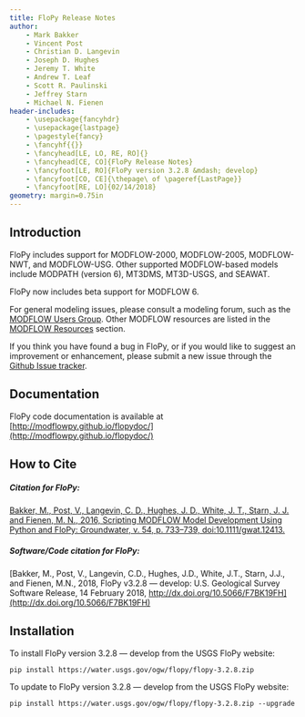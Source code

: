 ```yaml
---
title: FloPy Release Notes
author:
    - Mark Bakker
    - Vincent Post
    - Christian D. Langevin
    - Joseph D. Hughes
    - Jeremy T. White
    - Andrew T. Leaf
    - Scott R. Paulinski
    - Jeffrey Starn
    - Michael N. Fienen
header-includes:
    - \usepackage{fancyhdr}
    - \usepackage{lastpage}
    - \pagestyle{fancy}
    - \fancyhf{{}}
    - \fancyhead[LE, LO, RE, RO]{}
    - \fancyhead[CE, CO]{FloPy Release Notes}
    - \fancyfoot[LE, RO]{FloPy version 3.2.8 &mdash; develop}
    - \fancyfoot[CO, CE]{\thepage\ of \pageref{LastPage}}
    - \fancyfoot[RE, LO]{02/14/2018}
geometry: margin=0.75in
---
```


Introduction
-----------------------------------------------

FloPy includes support for MODFLOW-2000, MODFLOW-2005, MODFLOW-NWT, and MODFLOW-USG. Other supported MODFLOW-based models include MODPATH (version 6), MT3DMS, MT3D-USGS,  and SEAWAT.

FloPy now includes beta support for MODFLOW 6.  

For general modeling issues, please consult a modeling forum, such as the [MODFLOW Users Group](https://groups.google.com/forum/#!forum/modflow).  Other MODFLOW resources are listed in the [MODFLOW Resources](https://github.com/modflowpy/flopy#modflow-resources) section.

If you think you have found a bug in FloPy, or if you would like to suggest an improvement or enhancement, please submit a new issue through the [Github Issue tracker](https://github.com/modflowpy/flopy/issues).


Documentation
-----------------------------------------------

FloPy code documentation is available at [http://modflowpy.github.io/flopydoc/](http://modflowpy.github.io/flopydoc/)


How to Cite
-----------------------------------------------

##### ***Citation for FloPy:***

[Bakker, M., Post, V., Langevin, C. D., Hughes, J. D., White, J. T., Starn, J. J. and Fienen, M. N., 2016, Scripting MODFLOW Model Development Using Python and FloPy: Groundwater, v. 54, p. 733–739, doi:10.1111/gwat.12413.](http://dx.doi.org/10.1111/gwat.12413)

##### ***Software/Code citation for FloPy:***

[Bakker, M., Post, V., Langevin, C.D., Hughes, J.D., White, J.T., Starn, J.J., and Fienen, M.N., 2018, FloPy v3.2.8 &mdash; develop: U.S. Geological Survey Software Release, 14 February 2018, http://dx.doi.org/10.5066/F7BK19FH](http://dx.doi.org/10.5066/F7BK19FH)


Installation
-----------------------------------------------
To install FloPy version 3.2.8 &mdash; develop from the USGS FloPy website:
```
pip install https://water.usgs.gov/ogw/flopy/flopy-3.2.8.zip
```

To update to FloPy version 3.2.8 &mdash; develop from the USGS FloPy website:
```
pip install https://water.usgs.gov/ogw/flopy/flopy-3.2.8.zip --upgrade
```
